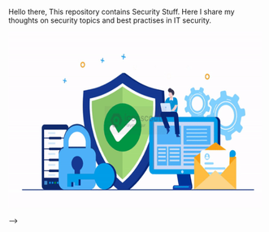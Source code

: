 Hello there, This repository contains Security Stuff. Here I share my thoughts on security topics and best practises in IT security.

<p><img align="center" alt="GIF" src="https://github.com/puneet401/puneet401/blob/main/ezgif.com-gif-maker.gif" width="500" height="350" /></p>-->

